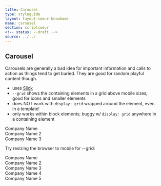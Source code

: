 ```yaml
---
title: Carousel
type: styleguide
layout: layout-coeur-knowbase
name: carousel
section: scriptcoeur
<!-- status: --draft -->
source: ../../
---
```


<main markdown="1">

## Carousel

Carousels are generally a bad idea for important information and calls to action as things tend to get buried. They are good for random playful content though. 

- uses [Slick](http://kenwheeler.github.io/slick/)
- `--grid` shows the containing elements in a grid above mobile sizes; good for icons and smaller elements
- does NOT work with `display: grid` wrapped around the element, even in a template!
- only works within block elements; buggy w/ `display: grid` anywhere in a containing element


<div class="_styleguide-example">
  <link rel="stylesheet" type="text/css" href="../coeur/scriptcoeur/plugins/slick/slick.css"/>
  <link rel="stylesheet" type="text/css" href="../coeur/scriptcoeur/plugins/slick/slick-theme.css"/>
  <script type="text/javascript" src="../coeur/scriptcoeur/plugins/slick/slick.min.js"></script>

  <section class="_content _color-bg-active _margin-top _padding-bottom  _margin-bottom" >
    <div class="_carousel basic">
      <div> 
        Company Name 
      </div>
      <div> 
        Company Name 2
      </div>
      <div> 
        Company Name 3
      </div>
    </div>
  </section>

  Try resizing the browser to mobile for --grid:

  <section class="_content _color-bg-silver-lighter _margin-top _padding-bottom " >
    <div class="_carousel carouselgrid  --grid">
      <div> 
        Company Name 
      </div>
      <div> 
        Company Name 2
      </div>
      <div> 
        Company Name 3
      </div>
      <div> 
        Company Name 4
      </div>
      <div> 
        Company Name 5
      </div>
    </div>
  </section>

  <script>
    var carousel = $(".basic");
    var carouselgrid = $(".carouselgrid");
    var timer;

    carousel.slick();

    function initCarouselGrid() {
      window.clearInterval(timer);

      if( $(window).width() < 768) 
      { // ensure mobile, or we display everything     
        carouselgrid.slick({
          autoplay: true,
          arrows: false,
          slidesToShow: 3,
          slidesToScroll: 1,
        });
        
      } else {
        carouselgrid.slick('unslick');
      }
    }
    $(document).ready(function() {
      initCarouselGrid();
    });
    $( "html" ).change(function() {
      initCarouselGrid();
    });

    jQuery(window).on('resize', _.throttle(initCarouselGrid, 500));

  </script>
</div>




</main>


